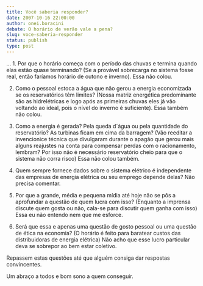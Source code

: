 ```yaml
---
title: Você saberia responder?
date: 2007-10-16 22:00:00
author: onei.boracini
debate: O horário de verão vale a pena?
slug: voce-saberia-responder
status: publish 
type: post
---
```


... 1. Por que o horário começa com o período das chuvas e termina quando elas estão quase terminando? (Se a provável sobrecarga no sistema fosse real, então faríamos horário de outono e inverno). Essa não colou.  

 2. Como o pessoal estoca a água que não gerou a energia economizada se os reservatórios têm limites? (Nossa matriz energética predominante são as hidrelétricas e logo após as primeiras chuvas eles já vão voltando ao ideal, pois o nível do inverno é suficiente). Essa também não colou.  

3. Como a energia é gerada? Pela queda d´água ou pela quantidade do reservatório? As turbinas ficam em cima da barragem? (Vão reeditar a invencionice técnica que divulgaram durante o apagão que gerou mais alguns reajustes na conta para compensar perdas com o racionamento, lembram? Por isso não é necessário reservatório cheio para que o sistema não corra risco) Essa não colou também.  

4. Quem sempre fornece dados sobre o sistema elétrico é independente das empresas de energia elétrica ou seu emprego depende delas? Não precisa comentar.  

 5. Por que a grande, média e pequena mídia até hoje não se pôs a aprofundar a questão de quem lucra com isso? (Enquanto a imprensa discute quem gosta ou não, cala-se para discutir quem ganha com isso) Essa eu não entendo nem que me esforce.  

6. Será que essa e apenas uma questão de gosto pessoal ou uma questão de ética na economia? (O horário é feito para baratear custos das distribuidoras de energia elétrica) Não acho que esse lucro particular deva se sobrepor ao bem estar coletivo.  

 Repassem estas questões até que alguém consiga dar respostas convincentes.  

Um abraço a todos e bom sono a quem conseguir.

